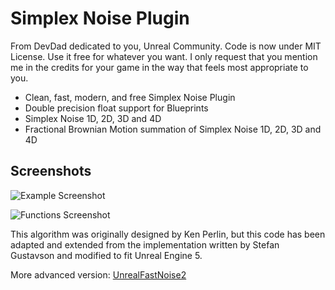 # Simplex Noise Plugin
From DevDad dedicated to you, Unreal Community.
Code is now under MIT License. Use it free for whatever you want.
I only request that you mention me in the credits for your game in the way that feels most appropriate to you.

* Clean, fast, modern, and free Simplex Noise Plugin
* Double precision float support for Blueprints
* Simplex Noise 1D, 2D, 3D and 4D
* Fractional Brownian Motion summation of Simplex Noise 1D, 2D, 3D and 4D

## Screenshots
![Example Screenshot](https://i.imgur.com/tkUCTeD.png)

![Functions Screenshot](https://i.imgur.com/XWzv9Ji.png)

This algorithm was originally designed by Ken Perlin, but this code has been adapted and extended from the implementation written by Stefan Gustavson and modified to fit Unreal Engine 5.

More advanced version: [UnrealFastNoise2](https://github.com/DoubleDeez/UnrealFastNoise2)